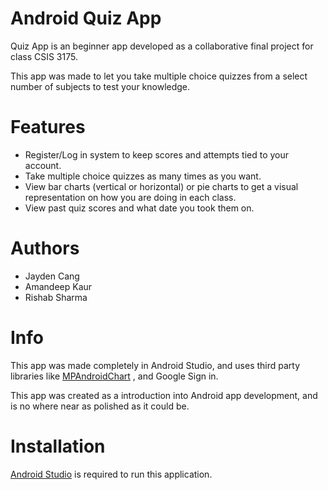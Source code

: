 # Android Quiz App
Quiz App is an beginner app developed as a collaborative final project for class CSIS 3175. 

This app was made to let you take multiple choice quizzes from a select number of subjects to test your knowledge.

# Features
-	Register/Log in system to keep scores and attempts tied to your account.
-	Take multiple choice quizzes as many times as you want.
-	View bar charts (vertical or horizontal) or pie charts to get a visual representation on how you are doing in each class.
-	View past quiz scores and what date you took them on.

# Authors
- Jayden Cang
- Amandeep Kaur
- Rishab Sharma

# Info
This app was made completely in Android Studio, and uses third party libraries like [MPAndroidChart](https://github.com/PhilJay/MPAndroidChart) , and Google Sign in.

This app was created as a introduction into Android app development, and is no where near as polished as it could be.


# Installation

[Android Studio](https://developer.android.com/studio) is required to run this application.

